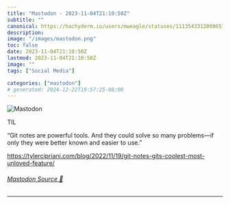 ```yaml
---
title: "Mastodon - 2023-11-04T21:10:50Z"
subtitle: ""
canonical: https://hachyderm.io/users/mweagle/statuses/111354331200065194
description:
image: "/images/mastodon.png"
toc: false
date: 2023-11-04T21:10:50Z
lastmod: 2023-11-04T21:10:50Z
image: ""
tags: ["Social Media"]

categories: ["mastodon"]
# generated: 2024-12-22T19:57:25-08:00
---
```

![Mastodon](/images/mastodon.png)

<p>TIL </p><p>“Git notes are powerful tools. And they could solve so many problems—if only they were better known and easier to use.”</p><p><a href="https://tylercipriani.com/blog/2022/11/19/git-notes-gits-coolest-most-unloved-feature/" target="_blank" rel="nofollow noopener noreferrer" translate="no"><span class="invisible">https://</span><span class="ellipsis">tylercipriani.com/blog/2022/11</span><span class="invisible">/19/git-notes-gits-coolest-most-unloved-feature/</span></a></p>


###### [Mastodon Source 🐘](https://hachyderm.io/@mweagle/111354331200065194)

___
